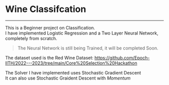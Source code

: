 # Wine Classifcation

---


This is a Beginner project on Classification.  
I have implemented Logistic Regression and a Two Layer Neural Network, completely from scratch.
<br>

>The Neural Network is still being Trained, it will be completed Soon.


The dataset used is the Red Wine Dataset: https://github.com/Epoch-IITH/2022---2023/tree/main/Core%20Selection%20Hackathon

The Solver I have implemented uses Stochastic Gradient Descent <br>
It can also use Stochastic Graident Descent with *Momentum*





